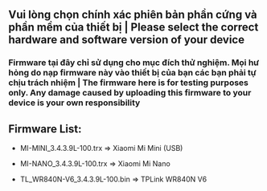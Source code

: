 ## Vui lòng chọn chính xác phiên bản phần cứng và phần mềm của thiết bị | Please select the correct hardware and software version of your device

### Firmware tại đây chỉ sử dụng cho mục đích thử nghiệm. Mọi hư hỏng do nạp firmware này vào thiết bị của bạn các bạn phải tự chịu trách nhiệm | The firmware here is for testing purposes only. Any damage caused by uploading this firmware to your device is your own responsibility

## Firmware List:

- MI-MINI_3.4.3.9L-100.trx => Xiaomi Mi Mini (USB)

- MI-NANO_3.4.3.9L-100.trx => Xiaomi Mi Nano

- TL_WR840N-V6_3.4.3.9L-100.bin => TPLink WR840N V6
